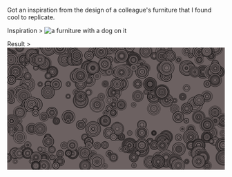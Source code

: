 Got an inspiration from the design of a colleague's furniture that I found cool to replicate. 

Inspiration >
![a furniture with a dog on it](furniture.jpeg)

Result >
![design](./furniture.png)
